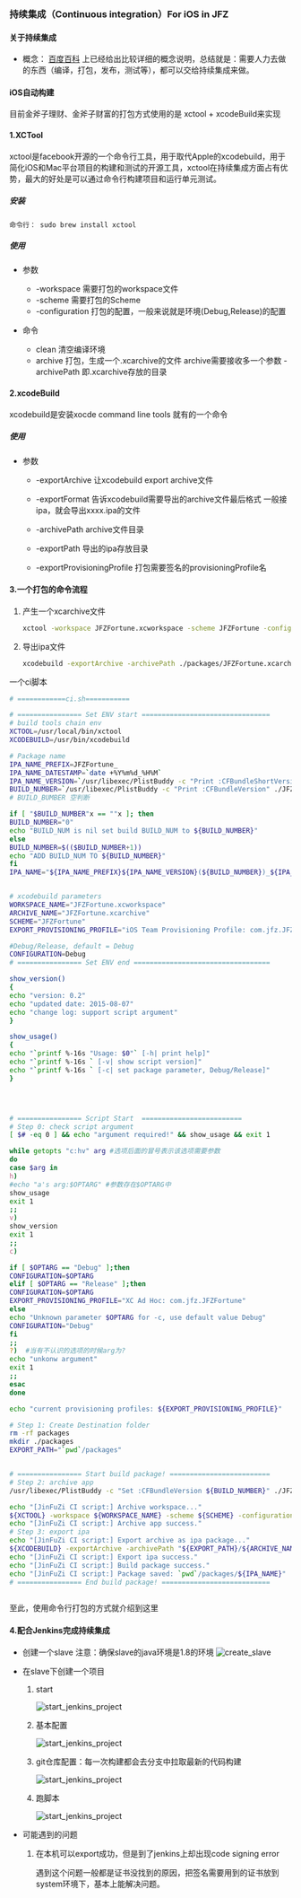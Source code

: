 ### 持续集成（Continuous integration）For iOS in JFZ

#### 关于持续集成
+ 概念： [百度百科](http://baike.baidu.com/link?url=p8fTx8-ccfi1L532zRI3roZzH1l_b2o9bF0EeXPZ7Dc64xee4H4ox-7WsmDd9jg4X0QMfEVzG5aPGcpgne2FBq) 上已经给出比较详细的概念说明，总结就是：需要人力去做的东西（编译，打包，发布，测试等），都可以交给持续集成来做。

#### iOS自动构建
目前金斧子理财、金斧子财富的打包方式使用的是 xctool + xcodeBuild来实现

#### 1.XCTool

xctool是facebook开源的一个命令行工具，用于取代Apple的xcodebuild，用于简化iOS和Mac平台项目的构建和测试的开源工具，xctool在持续集成方面占有优势，最大的好处是可以通过命令行构建项目和运行单元测试。

##### 安装
	命令行： sudo brew install xctool


##### 使用
+ 参数
	+ -workspace 需要打包的workspace文件
	+ -scheme 需要打包的Scheme 
	+ -configuration 打包的配置，一般来说就是环境(Debug,Release)的配置

+ 命令
	+ clean 清空编译环境
	+ archive 打包，生成一个.xcarchive的文件 archive需要接收多一个参数 -archivePath 即.xcarchive存放的目录

#### 2.xcodeBuild 
xcodebuild是安装xocde command line tools 就有的一个命令
##### 使用
+ 参数
	+ -exportArchive 让xcodebuild export archive文件

	+ -exportFormat 告诉xcodebuild需要导出的archive文件最后格式 一般接ipa，就会导出xxxx.ipa的文件

	+ -archivePath archive文件目录

	+ -exportPath 导出的ipa存放目录

	+ -exportProvisioningProfile 打包需要签名的provisioningProfile名

#### 3.一个打包的命令流程 
1. 产生一个xcarchive文件

	```sh
	xctool -workspace JFZFortune.xcworkspace -scheme JFZFortune -configuration Debug clean build archive -archivePath ./packages/JFZFortune.xcarchive
	```
	
2. 导出ipa文件

	```sh
	xcodebuild -exportArchive -archivePath ./packages/JFZFortune.xcarchive -exportPath ./packages/JFZFortune.ipa -exportFormat ipa -exportProvisioningProfile iOS Team Provisioning Profile: com.jfz.JFZFortune
	```

一个ci脚本

```sh
# ============ci.sh===========

# ================ Set ENV start ================================
# build tools chain env
XCTOOL=/usr/local/bin/xctool
XCODEBUILD=/usr/bin/xcodebuild

# Package name
IPA_NAME_PREFIX=JFZFortune_
IPA_NAME_DATESTAMP=`date +%Y%m%d_%H%M`
IPA_NAME_VERSION=`/usr/libexec/PlistBuddy -c "Print :CFBundleShortVersionString" ./JFZFortune/Info.plist`
BUILD_NUMBER=`/usr/libexec/PlistBuddy -c "Print :CFBundleVersion" ./JFZFortune/Info.plist`
# BUILD_BUMBER 空判断

if [ "$BUILD_NUMBER"x == ""x ]; then
BUILD_NUMBER="0"
echo "BUILD_NUM is nil set build BUILD_NUM to ${BUILD_NUMBER}"
else
BUILD_NUMBER=$(($BUILD_NUMBER+1))
echo "ADD BUILD_NUM TO ${BUILD_NUMBER}"
fi
IPA_NAME="${IPA_NAME_PREFIX}${IPA_NAME_VERSION}(${BUILD_NUMBER})_${IPA_NAME_DATESTAMP}.ipa"


# xcodebuild parameters
WORKSPACE_NAME="JFZFortune.xcworkspace"
ARCHIVE_NAME="JFZFortune.xcarchive"
SCHEME="JFZFortune"
EXPORT_PROVISIONING_PROFILE="iOS Team Provisioning Profile: com.jfz.JFZFortune"

#Debug/Release, default = Debug
CONFIGURATION=Debug
# ================ Set ENV end ==================================

show_version()
{
echo "version: 0.2"
echo "updated date: 2015-08-07"
echo "change log: support script argument"
}

show_usage()
{
echo "`printf %-16s "Usage: $0"` [-h| print help]"
echo "`printf %-16s ` [-v| show script version]"
echo "`printf %-16s ` [-c| set package parameter, Debug/Release]"
}




# ================ Script Start  =========================
# Step 0: check script argument
[ $# -eq 0 ] && echo "argument required!" && show_usage && exit 1

while getopts "c:hv" arg #选项后面的冒号表示该选项需要参数
do
case $arg in
h)
#echo "a's arg:$OPTARG" #参数存在$OPTARG中
show_usage
exit 1
;;
v)
show_version
exit 1
;;
c)

if [ $OPTARG == "Debug" ];then
CONFIGURATION=$OPTARG
elif [ $OPTARG == "Release" ];then
CONFIGURATION=$OPTARG
EXPORT_PROVISIONING_PROFILE="XC Ad Hoc: com.jfz.JFZFortune"
else
echo "Unknown parameter $OPTARG for -c, use default value Debug"
CONFIGURATION="Debug"
fi
;;
?)  #当有不认识的选项的时候arg为?
echo "unkonw argument"
exit 1
;;
esac
done

echo "current provisioning profiles: ${EXPORT_PROVISIONING_PROFILE}"

# Step 1: Create Destination folder
rm -rf packages
mkdir ./packages
EXPORT_PATH="`pwd`/packages"


# ================ Start build package! =========================
# Step 2: archive app
/usr/libexec/PlistBuddy -c "Set :CFBundleVersion ${BUILD_NUMBER}" ./JFZFortune/Info.plist

echo "[JinFuZi CI script:] Archive workspace..."
${XCTOOL} -workspace ${WORKSPACE_NAME} -scheme ${SCHEME} -configuration ${CONFIGURATION} clean build archive -archivePath "${EXPORT_PATH}/${ARCHIVE_NAME}"
echo "[JinFuZi CI script:] Archive app success."
# Step 3: export ipa
echo "[JinFuZi CI script:] Export archive as ipa package..."
${XCODEBUILD} -exportArchive -archivePath "${EXPORT_PATH}/${ARCHIVE_NAME}" -exportPath "${EXPORT_PATH}/${IPA_NAME}" -exportFormat ipa -exportProvisioningProfile "${EXPORT_PROVISIONING_PROFILE}" -verbose
echo "[JinFuZi CI script:] Export ipa success."
echo "[JinFuZi CI script:] Build package success."
echo "[JinFuZi CI script:] Package saved: `pwd`/packages/${IPA_NAME}"
# ================ End build package! ===========================



```

至此，使用命令行打包的方式就介绍到这里

#### 4.配合Jenkins完成持续集成
+ 创建一个slave
	注意：确保slave的java环境是1.8的环境
	![create_slave](http://o7kgwcg81.bkt.clouddn.com/jenkins_slave_create.jpg)
	
+  在slave下创建一个项目
	1. start
	
		![start_jenkins_project](http://o7kgwcg81.bkt.clouddn.com/blog/ci/start_project.jpg)
	
	2. 基本配置
	
		![start_jenkins_project](http://o7kgwcg81.bkt.clouddn.com/blog/ci/create_project_1.jpg)
	
	3. git仓库配置：每一次构建都会去分支中拉取最新的代码构建
	
		![start_jenkins_project](http://o7kgwcg81.bkt.clouddn.com/blog/ci/create_project_2.jpg)
	
	4. 跑脚本
	
	 	![start_jenkins_project](http://o7kgwcg81.bkt.clouddn.com/blog/ci/create_project_3.jpg)

+ 可能遇到的问题
	1. 在本机可以export成功，但是到了jenkins上却出现code signing error
	
		遇到这个问题一般都是证书没找到的原因，把签名需要用到的证书放到system环境下，基本上能解决问题。